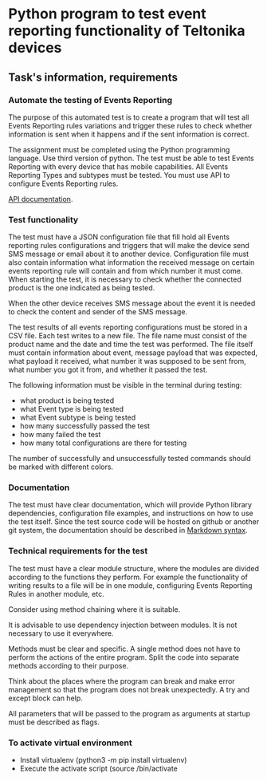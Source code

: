 # Python program to test event reporting functionality of Teltonika devices
## Task's information, requirements
### Automate the testing of Events Reporting
The purpose of this automated test is to create a program that will test all Events Reporting rules variations and trigger these rules to check whether information is sent when it happens and if the sent information is correct.

The assignment must be completed using the Python programming language. Use third version of python. The test must be able to test Events Reporting with every device that has mobile capabilities. All Events Reporting Types and subtypes must be tested. You must use API to configure Events Reporting rules.

[API documentation](https://teltonikalt.sharepoint.com/sites/NetworksIoTakademija/SitePages/API.aspx#to-read-api-documentation-upload-it-here).
### Test functionality
The test must have a JSON configuration file that fill hold all Events reporting rules configurations and triggers that will make the device send SMS message or email about it to another device. Configuration file must also contain information what information the received message on certain events reporting rule will contain and from which number it must come. When starting the test, it is necessary to check whether the connected product is the one indicated as being tested.

When the other device receives SMS message about the event it is needed to check the content and sender of the SMS message.

The test results of all events reporting configurations must be stored in a CSV file. Each test writes to a new file. The file name must consist of the product name and the date and time the test was performed. The file itself must contain information about event, message payload that was expected, what payload it received, what number it was supposed to be sent from, what number you got it from, and whether it passed the test.

The following information must be visible in the terminal during testing:
- what product is being tested
- what Event type is being tested
- what Event subtype is being tested
- how many successfully passed the test
- how many failed the test
- how many total configurations are there for testing

The number of successfully and unsuccessfully tested commands should be marked with different colors.
### Documentation
The test must have clear documentation, which will provide Python library dependencies, configuration file examples, and instructions on how to use the test itself. Since the test source code will be hosted on github or another git system, the documentation should be described in [Markdown syntax](https://docs.github.com/en/get-started/writing-on-github/getting-started-with-writing-and-formatting-on-github/basic-writing-and-formatting-syntax).
### Technical requirements for the test
The test must have a clear module structure, where the modules are divided according to the functions they perform. For example the functionality of writing results to a file will be in one module, configuring Events Reporting Rules in another module, etc.

Consider using method chaining where it is suitable.

It is advisable to use dependency injection between modules. It is not necessary to use it everywhere.

Methods must be clear and specific. A single method does not have to perform the actions of the entire program. Split the code into separate methods according to their purpose.

Think about the places where the program can break and make error management so that the program does not break unexpectedly. A try and except block can help.

All parameters that will be passed to the program as arguments at startup must be described as flags.
### To activate virtual environment
- Install virtualenv (python3 -m pip install virtualenv)
- Execute the activate script (source <virtualenv folder>/bin/activate
